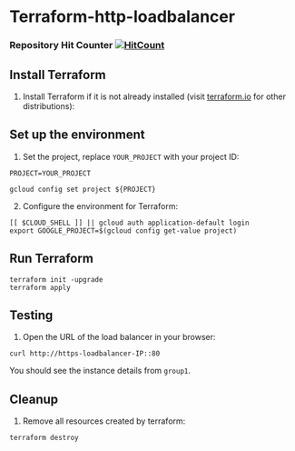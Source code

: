 # Terraform-http-loadbalancer

### Repository Hit Counter [![HitCount](https://hits.dwyl.com/aleixpieres/Terraform-http-loadbalancer.svg?style=flat-square)](http://hits.dwyl.com/aleixpieres/Terraform-http-loadbalancer)

## Install Terraform

1. Install Terraform if it is not already installed (visit [terraform.io](https://terraform.io) for other distributions):

## Set up the environment

1. Set the project, replace `YOUR_PROJECT` with your project ID:

```
PROJECT=YOUR_PROJECT
```

```
gcloud config set project ${PROJECT}
```

2. Configure the environment for Terraform:

```
[[ $CLOUD_SHELL ]] || gcloud auth application-default login
export GOOGLE_PROJECT=$(gcloud config get-value project)
```

## Run Terraform

```
terraform init -upgrade
terraform apply
```

## Testing

1. Open the URL of the load balancer in your browser:

```
curl http://https-loadbalancer-IP::80
```

You should see the instance details from `group1`.

## Cleanup

1. Remove all resources created by terraform:

```
terraform destroy
```


<!-- END OF PRE-COMMIT-TERRAFORM DOCS HOOK -->

